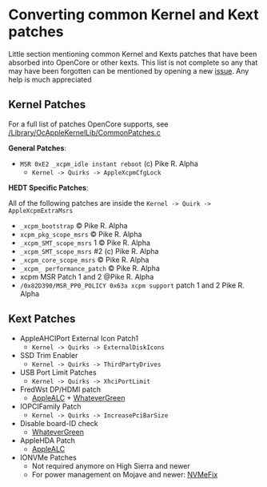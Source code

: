 # Converting common Kernel and Kext patches

Little section mentioning common Kernel and Kexts patches that have been absorbed into OpenCore or other kexts. This list is not complete so any that may have been forgotten can be mentioned by opening a new [issue](https://github.com/khronokernel/Opencore-Vanilla-Desktop-Guide/issues). Any help is much appreciated

## Kernel Patches

For a full list of patches OpenCore supports, see [/Library/OcAppleKernelLib/CommonPatches.c](https://github.com/acidanthera/OpenCorePkg/blob/master/Library/OcAppleKernelLib/CommonPatches.c)

**General Patches**:

* `MSR 0xE2 _xcpm_idle instant reboot` (c) Pike R. Alpha
  * `Kernel -> Quirks -> AppleXcpmCfgLock`

**HEDT Specific Patches**:

All of the following patches are inside the `Kernel -> Quirk -> AppleXcpmExtraMsrs`

* `_xcpm_bootstrap` © Pike R. Alpha
* `xcpm_pkg_scope_msrs` © Pike R. Alpha
* `_xcpm_SMT_scope_msrs` 1 © Pike R. Alpha
* `_xcpm_SMT_scope_msrs` #2 (c) Pike R. Alpha
* `_xcpm_core_scope_msrs` © Pike R. Alpha
* `_xcpm_ performance_patch` © Pike R. Alpha
* xcpm MSR Patch 1 and 2 @Pike R. Alpha
* `/0x82D390/MSR_PP0_POLICY 0x63a xcpm support` patch 1 and 2 Pike R. Alpha

## Kext Patches

* AppleAHCIPort External Icon Patch1
  * `Kernel -> Quirks -> ExternalDiskIcons`
* SSD Trim Enabler
  * `Kernel -> Quirks -> ThirdPartyDrives`
* USB Port Limit Patches
  * `Kernel -> Quirks -> XhciPortLimit`
* FredWst DP/HDMI patch
  * [AppleALC](https://github.com/acidanthera/AppleALC/releases) + [WhateverGreen](https://github.com/acidanthera/whatevergreen/releases)
* IOPCIFamily Patch
  * `Kernel -> Quirks -> IncreasePciBarSize`
* Disable board-ID check
  * [WhateverGreen](https://github.com/acidanthera/whatevergreen/releases)
* AppleHDA Patch
  * [AppleALC](https://github.com/acidanthera/AppleALC/releases)
* IONVMe Patches
  * Not required anymore on High Sierra and newer
  * For power management on Mojave and newer: [NVMeFix](https://github.com/acidanthera/NVMeFix/releases)
